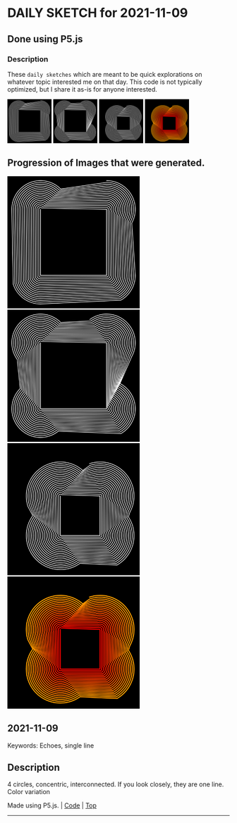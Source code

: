 # DAILY SKETCH for 2021-11-09

## Done using P5.js

### Description

These `daily sketches` which are meant to be quick explorations     on whatever topic interested me on that day. This code is not typically optimized, but I share it as-is     for anyone interested.

<img src = 'images/keep_2021-11-11-08-57-54.png' width = '100'> <img src = 'images/keep_2021-11-11-09-00-36.png' width = '100'> <img src = 'images/keep_2021-11-11-09-06-23.png' width = '100'> <img src = 'images/keep_2021-11-11-09-11-05.png' width = '100'> 

## Progression of Images that were generated.

<img src = 'images/keep_2021-11-11-08-57-54.png' width = '300'> 
<img src = 'images/keep_2021-11-11-09-00-36.png' width = '300'> 
<img src = 'images/keep_2021-11-11-09-06-23.png' width = '300'> 
<img src = 'images/keep_2021-11-11-09-11-05.png' width = '300'> 




## 2021-11-09
Keywords: Echoes, single line
 

## Description 

 4 circles, concentric, interconnected. If you look closely, they are one line. Color variation
 

Made using P5.js. | [Code](2021/2021-11-09/) | [Top](#daily-sketches) 

-----

